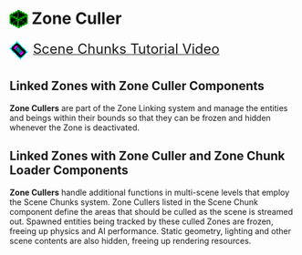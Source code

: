 # <img src="./Images/zone-icon.png" valign="middle" style="padding-bottom: 4px"> Zone Culler

<img src="./Images/icon_marrow_video.png" valign="middle" style="margin: 0px 5px 5px 0px"/> <a href="https://www.youtube.com/watch?v=u9z4fNoYrY0"><font size="5">Scene Chunks Tutorial Video</font></a> 

## Linked Zones with Zone Culler Components

<b>Zone Cullers</b> are part of the Zone Linking system and manage the entities and beings within their bounds so that they can be frozen and hidden whenever the Zone is deactivated.  

## Linked Zones with Zone Culler and Zone Chunk Loader Components

<b>Zone Cullers</b> handle additional functions in multi-scene levels that employ the Scene Chunks system.  Zone Cullers listed in the Scene Chunk component define the areas that should be culled as the scene is streamed out.  Spawned entities being tracked by these culled Zones are frozen, freeing up physics and AI performance.  Static geometry, lighting and other scene contents are also hidden, freeing up rendering resources.

